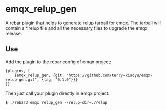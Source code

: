 emqx_relup_gen
=====

A rebar plugin that helps to generate relup tarball for emqx.
The tarball will contain a *.relup file and all the necessary files to upgrade the emqx release.

Use
---

Add the plugin to the rebar config of emqx project:

    {plugins, [
        {emqx_relup_gen, {git, "https://github.com/terry-xiaoyu/emqx-relup-gen.git", {tag, "0.1.0"}}}
    ]}.

Then just call your plugin directly in emqx project:

    $ ./rebar3 emqx relup_gen --relup-dir=./relup
